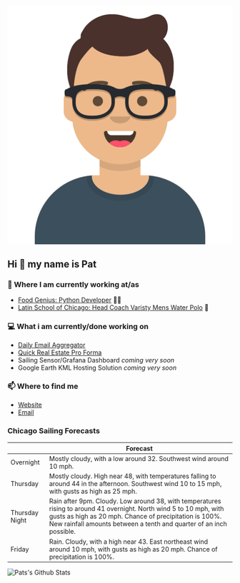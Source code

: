 [![Social banner for p-j-falconer](https://raw.githubusercontent.com/P-J-FALCONER/P-J-FALCONER/master/assets/avataaars.svg)](https://patfalconer.com/)
## Hi :wave: my name is Pat

### 💼 Where I am currently working at/as
- [Food Genius: Python Developer](https://getfoodgenius.com/) 🍔🐍
- [Latin School of Chicago: Head Coach Varisty Mens Water Polo](https://www.latinschool.org/) 🤽


### 💻 What i am currently/done working on
 - [Daily Email Aggregator](https://github.com/P-J-FALCONER/dott_daily_mail)
 - [Quick Real Estate Pro Forma](https://github.com/P-J-FALCONER/henry)
 - Sailing Sensor/Grafana Dashboard *coming very soon*
 - Google Earth KML Hosting Solution *coming very soon*

### 📫 Where to find me
 - [Website](https://patfalconer.com/)
 - [Email](mailto:patrick.j.falconer@gmail.com)


### Chicago Sailing Forecasts
|   | Forecast  |
|---|---|
| Overnight | Mostly cloudy, with a low around 32. Southwest wind around 10 mph. |
| Thursday | Mostly cloudy. High near 48, with temperatures falling to around 44 in the afternoon. Southwest wind 10 to 15 mph, with gusts as high as 25 mph. |
| Thursday Night | Rain after 9pm. Cloudy. Low around 38, with temperatures rising to around 41 overnight. North wind 5 to 10 mph, with gusts as high as 20 mph. Chance of precipitation is 100%. New rainfall amounts between a tenth and quarter of an inch possible. |
| Friday | Rain. Cloudy, with a high near 43. East northeast wind around 10 mph, with gusts as high as 20 mph. Chance of precipitation is 100%. |

![Pats's Github Stats](https://github-readme-stats.vercel.app/api?username=p-j-falconer&show_icons=true&theme=radical)
